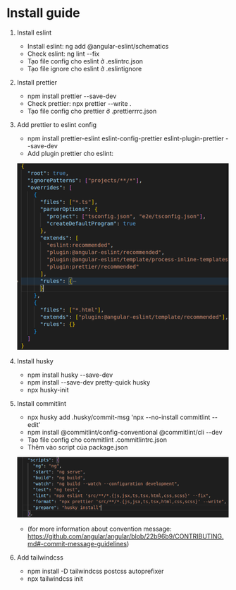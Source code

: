 # Install guide

1. Install eslint
   - Install eslint: ng add @angular-eslint/schematics
   - Check eslint: ng lint --fix
   - Tạo file config cho eslint ở .eslintrc.json
   - Tạo file ignore cho eslint ở .eslintignore
2. Install prettier
   - npm install prettier --save-dev
   - Check prettier: npx prettier --write .
   - Tạo file config cho prettier ở .prettierrrc.json
3. Add prettier to eslint config
   -  npm install prettier-eslint eslint-config-prettier eslint-plugin-prettier --save-dev
   - Add plugin prettier cho eslint:
   
   ![image info](./pictures/eslint_config_prettier.png)
4. Install husky
   - npm install husky --save-dev
   - npm install --save-dev pretty-quick husky   
   - npx husky-init
5. Install commitlint
   - npx husky add .husky/commit-msg 'npx --no-install commitlint --edit'
   - npm install @commitlint/config-conventional @commitlint/cli --dev
   - Tạo file config cho commitlint .commitlintrc.json
   - Thêm vào script của package.json 
   
   ![image info](./pictures/prepare_husky.png)
   - (for more information about convention message: https://github.com/angular/angular/blob/22b96b9/CONTRIBUTING.md#-commit-message-guidelines)
6. Add tailwindcss
   - npm install -D tailwindcss postcss autoprefixer
   - npx tailwindcss init



